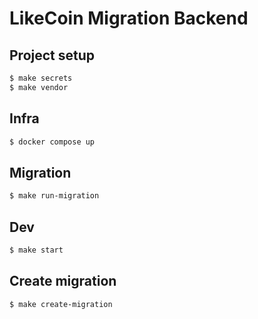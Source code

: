 # LikeCoin Migration Backend

## Project setup

```sh
$ make secrets
$ make vendor
```

## Infra

```sh
$ docker compose up
```

## Migration

```sh
$ make run-migration
```

## Dev

```sh
$ make start
```

## Create migration

```sh
$ make create-migration
```

